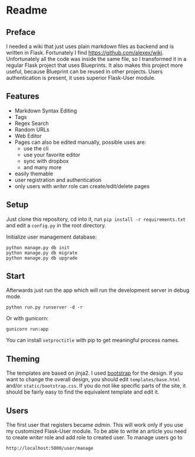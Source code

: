 # Readme

## Preface

I needed a wiki that just uses plain markdown files as backend and is written in Flask. Fortunately I find https://github.com/alexex/wiki. Unfortunately all the code was inside the same file, so I transformed it in a regular Flask project that uses Blueprints. It also makes this project more useful, because Blueprint can be reused in other projects. Users authentication is present, it uses superior Flask-User module.

## Features

* Markdown Syntax Editing
* Tags
* Regex Search
* Random URLs
* Web Editor
* Pages can also be edited manually, possible uses are:
	* use the cli
	* use your favorite editor
	* sync with dropbox
	* and many more
* easily themable
* user registration and authentication
* only users with *writer* role can create/edit/delete pages

## Setup
Just clone this repository, cd into it, run `pip install -r requirements.txt`
and edit a `config.py` in the root directory.

Initialize user management database:

    python manage.py db init
    python manage.py db migrate
    python manage.py db upgrade

## Start
Afterwards just run the app which will run the development server in debug
mode. 

    python run.py runserver -d -r
    
Or with gunicorn:
	
	gunicorn run:app

You can install `setproctitle` with pip to get meaningful process names.

## Theming
The templates are based on jinja2. I used
[bootstrap](http://twitter.github.com/bootstrap/) for the design.
If you want to change the overall design, you should edit `templates/base.html`
and/or `static/bootstrap.css`. If you do not like specific parts of the site,
it should be fairly easy to find the equivalent template and edit it.

## Users
The first user that registers became *admin*. This will work only if you use my customized Flask-User module. To be able to write an article you need to create *writer* role and add role to created user. To manage users go to 

    http://localhost:5000/user/manage
    

